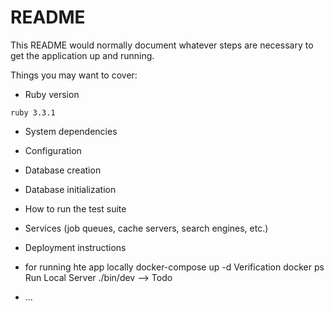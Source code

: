 # README

This README would normally document whatever steps are necessary to get the
application up and running.

Things you may want to cover:

* Ruby version
```
ruby 3.3.1
```

* System dependencies

* Configuration

* Database creation

* Database initialization

* How to run the test suite

* Services (job queues, cache servers, search engines, etc.)

* Deployment instructions
- for running hte app locally
    docker-compose up -d
  Verification 
    docker ps
  Run Local Server
    ./bin/dev —> Todo

* ...
